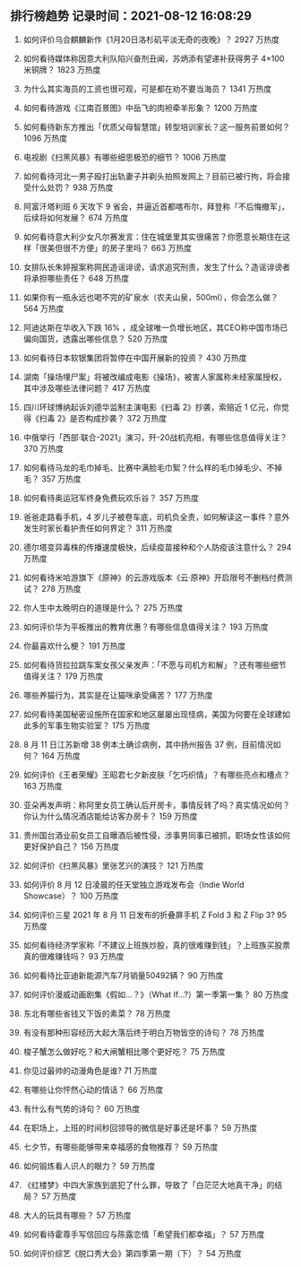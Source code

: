
## 排行榜趋势 记录时间：2021-08-12 16:08:29
  
  1. 如何评价乌合麒麟新作《1月20日洛杉矶平淡无奇的夜晚》？ 2927 万热度
    
  2. 如何看待媒体称因意大利队陷兴奋剂丑闻，苏炳添有望递补获得男子 4×100 米铜牌？ 1823 万热度
    
  3. 为什么其实海员的工资也很可观，可是都在劝不要当海员？ 1341 万热度
    
  4. 如何看待游戏《江南百景图》中岳飞的肉袒牵羊形象？ 1200 万热度
    
  5. 如何看待新东方推出「优质父母智慧馆」转型培训家长？这一服务前景如何？ 1096 万热度
    
  6. 电视剧《扫黑风暴》有哪些细思极恐的细节？ 1006 万热度
    
  7. 如何看待河北一男子殴打出轨妻子并剃头拍照发网上？目前已被行拘，将会接受什么处罚？ 938 万热度
    
  8. 阿富汗塔利班 6 天攻下 9 省会，并逼近首都喀布尔，拜登称「不后悔撤军」，后续将如何发展？ 674 万热度
    
  9. 如何看待意大利少女凡尔赛发言：住在城堡里其实很痛苦？你愿意长期住在这样「很美但很不方便」的房子里吗？ 663 万热度
    
  10. 女排队长朱婷报案称网民造谣诽谤，请求追究刑责，发生了什么？造谣诽谤者将承担哪些责任？ 648 万热度
    
  11. 如果你有一瓶永远也喝不完的矿泉水（农夫山泉，500ml），你会怎么做？ 564 万热度
    
  12. 阿迪达斯在华收入下跌 16% ，成全球唯一负增长地区，其CEO称中国市场已偏向国货，透露出哪些信息？ 520 万热度
    
  13. 如何看待日本软银集团将暂停在中国开展新的投资？ 430 万热度
    
  14. 湖南「操场埋尸案」将被改编成电影《操场》，被害人家属称未经家属授权，其中涉及哪些法律问题？ 417 万热度
    
  15. 四川环球博纳起诉刘德华监制主演电影《扫毒 2》抄袭，索赔近 1 亿元，你觉得《扫毒 2》是否构成抄袭？ 372 万热度
    
  16. 中俄举行「西部·联合-2021」演习，歼-20战机亮相，有哪些信息值得关注？ 370 万热度
    
  17. 如何看待马龙的毛巾掉毛、比赛中满脸毛巾絮？什么样的毛巾掉毛少、不掉毛？ 357 万热度
    
  18. 如何看待奥运冠军终身免费玩欢乐谷？ 357 万热度
    
  19. 爸爸走路看手机，4 岁儿子被卷车底，司机负全责，如何解读这一事件？意外发生时家长看护责任如何界定？ 311 万热度
    
  20. 德尔塔变异毒株的传播速度极快，后续疫苗接种和个人防疫该注意什么？ 294 万热度
    
  21. 如何看待米哈游旗下《原神》的云游戏版本《云·原神》开启限号不删档付费测试？ 278 万热度
    
  22. 你人生中太晚明白的道理是什么？ 275 万热度
    
  23. 如何评价华为平板推出的教育优惠？有哪些信息值得关注？ 193 万热度
    
  24. 你最喜欢什么梗？ 191 万热度
    
  25. 如何看待货拉拉跳车案女孩父亲发声：「不愿与司机方和解」？还有哪些细节值得关注？ 179 万热度
    
  26. 哪些养猫行为，其实是在让猫咪承受痛苦？ 177 万热度
    
  27. 如何看待美国秘密设施所在国家和地区屡屡出现怪病，美国为何要在全球建如此多的军事生物实验室？ 175 万热度
    
  28. 8 月 11 日江苏新增 38 例本土确诊病例，其中扬州报告 37 例，目前情况如何？ 164 万热度
    
  29. 如何评价《王者荣耀》王昭君七夕新皮肤「乞巧织情」？有哪些亮点和槽点？ 163 万热度
    
  30. 亚朵再发声明：称阿里女员工确认后开房卡，事情反转了吗？真实情况如何？你认为什么情况酒店能给访客办房卡？ 159 万热度
    
  31. 贵州国台酒业前女员工自曝酒后被性侵，涉事男同事已被抓，职场女性该如何更好保护自己？ 156 万热度
    
  32. 如何评价《扫黑风暴》里张艺兴的演技？ 121 万热度
    
  33. 如何评价 8 月 12 日凌晨的任天堂独立游戏发布会（Indie World Showcase）？ 100 万热度
    
  34. 如何评价三星 2021 年 8 月 11 日发布的折叠屏手机 Z Fold 3 和 Z Flip 3? 95 万热度
    
  35. 如何看待经济学家称「不建议上班族炒股，真的很难赚到钱」？上班族买股票真的很难赚钱吗？ 93 万热度
    
  36. 如何看待比亚迪新能源汽车7月销量50492辆？ 90 万热度
    
  37. 如何评价漫威动画剧集《假如…？》（What If...?）第一季第一集？ 80 万热度
    
  38. 东北有哪些省钱又下饭的素菜？ 78 万热度
    
  39. 有没有那种形容经历大起大落后终于明白万物皆空的诗句？ 78 万热度
    
  40. 梭子蟹怎么做好吃？和大闸蟹相比哪个更好吃？ 75 万热度
    
  41. 你见过最帅的动漫角色是谁? 71 万热度
    
  42. 有哪些让你怦然心动的情话？ 66 万热度
    
  43. 有什么有气势的诗句？ 60 万热度
    
  44. 在职场上，上班的时间秒回领导的微信是好事还是坏事？ 59 万热度
    
  45. 七夕节，有哪些能够带来幸福感的食物推荐？ 59 万热度
    
  46. 如何锻炼看人识人的眼力？ 59 万热度
    
  47. 《红楼梦》中四大家族到底犯了什么罪，导致了「白茫茫大地真干净」的结局？ 57 万热度
    
  48. 大人的玩具有哪些？ 57 万热度
    
  49. 如何看待霍尊手写信回应与陈露恋情「希望我们都幸福」？ 57 万热度
    
  50. 如何评价综艺《脱口秀大会》第四季第一期（下）？ 54 万热度
    